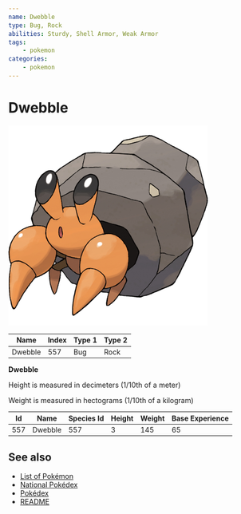 ```yaml
---
name: Dwebble
type: Bug, Rock
abilities: Sturdy, Shell Armor, Weak Armor
tags:
    - pokemon
categories:
    - pokemon
---
```


# Dwebble


![Dwebble](images/557.png)

| **Name** | **Index** | **Type 1** | **Type 2** |
|----|----|----|----|
| Dwebble | 557 | Bug | Rock  |

**Dwebble** 


Height is measured in decimeters (1/10th of a meter)

Weight is measured in hectograms (1/10th of a kilogram)

| **Id** | **Name** | **Species Id** | **Height** | **Weight** | **Base Experience** |
|--------|----------|----------------|------------|------------|---------------------|
| 557 | Dwebble | 557 | 3 | 145 | 65 |


## See also

- [List of Pokémon](../pokemon.md)
- [National Pokédex](../national_pokedex.md)
- [Pokédex](../pokedex.md)
- [README](../README.md)
